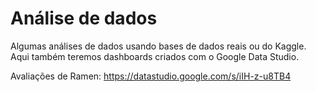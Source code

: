 # Análise de dados
Algumas análises de dados usando bases de dados reais ou do Kaggle. Aqui também teremos dashboards criados com o Google Data Studio.

Avaliações de Ramen:  https://datastudio.google.com/s/iIH-z-u8TB4

